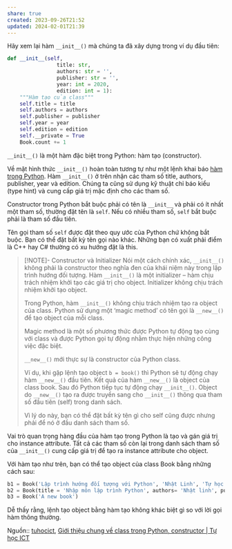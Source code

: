 ```yaml
---
share: true
created: 2023-09-26T21:52
updated: 2024-02-01T21:39
---
```

Hãy xem lại hàm `__init__()` mà chúng ta đã xây dựng trong ví dụ đầu tiên:

```python
def __init__(self, 
                title: str,
                authors: str = '',
                publisher: str = '',
                year: int = 2020,
                edition: int = 1):
    """Hàm tạo của class"""
    self.title = title
    self.authors = authors
    self.publisher = publisher
    self.year = year
    self.edition = edition
    self.__private = True
    Book.count += 1
```
`__init__()` là một hàm đặc biệt trong Python: hàm tạo (constructor).

Về mặt hình thức `__init__()` hoàn toàn tương tự như một lệnh khai báo [hàm trong Python](https://tuhocict.com/function-ham-trong-python/). Hàm `__init__()` ở trên nhận các tham số title, authors, publisher, year và edition. Chúng ta cũng sử dụng kỹ thuật chỉ báo kiểu (type hint) và cung cấp giá trị mặc định cho các tham số.

Constructor trong Python bắt buộc phải có tên là `__init__` và phải có ít nhất một tham số, thường đặt tên là `self`. Nếu có nhiều tham số, `self` bắt buộc phải là tham số đầu tiên.

Tên gọi tham số `self` được đặt theo quy ước của Python chứ không bắt buộc. Bạn có thể đặt bất kỳ tên gọi nào khác. Những bạn có xuất phải điểm là C++ hay C# thường có xu hướng đặt là this.


> [!NOTE]- Constructor và Initializer
> Nói một cách chính xác, `__init__()` không phải là constructor theo nghĩa đen của khái niệm này trong lập trình hướng đối tượng. Hàm `__init__()` là một initializer – hàm chịu trách nhiệm khởi tạo các giá trị cho object. Initializer không chịu trách nhiệm khởi tạo object.
> 
> Trong Python, hàm `__init__()` không chịu trách nhiệm tạo ra object của class. Python sử dụng một ‘magic method’ có tên gọi là `__new__()` để tạo object của mỗi class.
> 
> Magic method là một số phương thức được Python tự động tạo cùng với class và được Python gọi tự động nhằm thực hiện những công việc đặc biệt.
> 
> `__new__()` mới thực sự là constructor của Python class.
> 
> Ví dụ, khi gặp lệnh tạo object `b = book()` thì Python sẽ tự động chạy hàm `__new__()` đầu tiên. Kết quả của hàm `__new__()` là object của class book. Sau đó Python tiếp tục tự động chạy `__init__()`. Object do `__new__()` tạo ra được truyền sang cho `__init__()` thông qua tham số đầu tiên (self) trong danh sách.
> 
> Vì lý do này, bạn có thể đặt bất kỳ tên gì cho self cũng được nhưng phải để nó ở đầu danh sách tham số.
> 
Vai trò quan trọng hàng đầu của hàm tạo trong Python là tạo và gán giá trị cho instance attribute. Tất cả các tham số còn lại trong danh sách tham số của `__init__()` cung cấp giá trị để tạo ra instance attribute cho object.

Với hàm tạo như trên, bạn có thể tạo object của class Book bằng những cách sau:

```python
b1 = Book('Lập trình hướng đối tượng với Python', 'Nhật Linh', 'Tự học ICT', 2022, 2)
b2 = Book(title = 'Nhập môn lập trình Python', authors= 'Nhật linh', publisher= 'Tự học ICT')
b3 = Book('A new book')
```

Dễ thấy rằng, lệnh tạo object bằng hàm tạo không khác biệt gì so với lời gọi hàm thông thường.

Nguồn:: [tuhocict](../../../../%CE%9E%20Ngu%E1%BB%93n%20v%C3%A0%20t%C3%A0i%20nguy%C3%AAn%20h%E1%BB%97%20tr%E1%BB%A3/%CE%9E%20Ngu%E1%BB%93n/tuhocict.md), [Giới thiệu chung về class trong Python, constructor | Tự học ICT](https://tuhocict.com/class-trong-python-khai-niem-khai-bao/)
